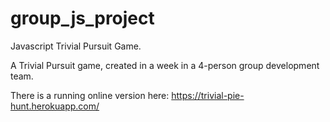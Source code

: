 # group_js_project

Javascript Trivial Pursuit Game.

A Trivial Pursuit game, created in a week in a 4-person group development team. 

There is a running online version here: https://trivial-pie-hunt.herokuapp.com/
